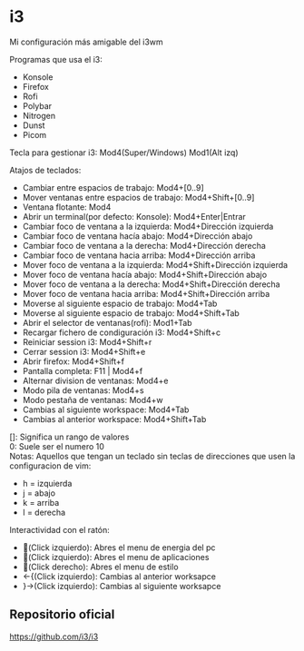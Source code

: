 # i3
Mi configuración más amigable del i3wm

Programas que usa el i3:
 - Konsole 
 - Firefox 
 - Rofi 
 - Polybar 
 - Nitrogen 
 - Dunst 
 - Picom 

Tecla para gestionar i3: Mod4(Super/Windows)
	                     Mod1(Alt izq)

Atajos de teclados:
  - Cambiar entre espacios de trabajo: Mod4+[0..9]
  - Mover ventanas entre espacios de trabajo: Mod4+Shift+[0..9]
  - Ventana flotante: Mod4
  - Abrir un terminal(por defecto: Konsole): Mod4+Enter|Entrar
  - Cambiar foco de ventana a la izquierda: Mod4+Dirección izquierda
  - Cambiar foco de ventana hacía abajo: Mod4+Dirección abajo
  - Cambiar foco de ventana a la derecha: Mod4+Dirección derecha
  - Cambiar foco de ventana hacia arriba: Mod4+Dirección arriba
  - Mover foco de ventana a la izquierda: Mod4+Shift+Dirección izquierda
  - Mover foco de ventana hacía abajo: Mod4+Shift+Dirección abajo
  - Mover foco de ventana a la derecha: Mod4+Shift+Dirección derecha
  - Mover foco de ventana hacia arriba: Mod4+Shift+Dirección arriba
  - Moverse al siguiente espacio de trabajo: Mod4+Tab
  - Moverse al siguiente espacio de trabajo: Mod4+Shift+Tab
  - Abrir el selector de ventanas(rofi): Mod1+Tab
  - Recargar fichero de condiguración i3: Mod4+Shift+c
  - Reiniciar session i3: Mod4+Shift+r
  - Cerrar session i3: Mod4+Shift+e
  - Abrir firefox: Mod4+Shift+f
  - Pantalla completa: F11 | Mod4+f
  - Alternar division de ventanas: Mod4+e
  - Modo pila de ventanas: Mod4+s
  - Modo pestaña de ventanas: Mod4+w
  - Cambias al siguiente workspace: Mod4+Tab
  - Cambias al anterior workspace: Mod4+Shift+Tab

[]: Significa un rango de valores  
0: Suele ser el numero 10  
Notas: Aquellos que tengan un teclado sin teclas de direcciones que usen la configuracion de vim:  
  - h = izquierda
  - j = abajo
  - k = arriba
  - l = derecha

Interactividad con el ratón:
  - (Click izquierdo): Abres el menu de energia del pc
  - (Click izquierdo): Abres el menu de aplicaciones
  - (Click derecho): Abres el menu de estilo
  - <-{(Click izquierdo): Cambias al anterior worksapce
  - }->(Click izquierdo): Cambias al siguiente worksapce

## Repositorio oficial

https://github.com/i3/i3
